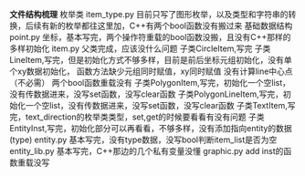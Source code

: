 **文件结构梳理**
枚举类
item_type.py    目前只写了图形枚举，以及类型和字符串的转换，后续有新的枚举都往这里加，C++有两个bool函数没有搬过来
基础数据结构
point.py        坐标，基本写完，两个操作符重载的bool函数没搬，且没有C++那样的多样初始化
item.py         父类完成，应该没什么问题
                子类CircleItem,写完
                子类LineItem,写完，但是初始化方式不够多样，目前是前后坐标元组初始化，没有单个xy数据初始化，
                    函数方法缺少元组同时赋值，xy同时赋值
                    没有计算line中心点（不必需）
                    两个bool函数重载没有
                子类PolygonItem,写完，初始化一个空list，没有传数据进来，没写set函数，没写clear函数
                子类PolygonLineItem,写完，初始化一个空list，没有传数据进来，没写set函数，没写clear函数
                子类TextItem,写完，text_direction的枚举类类型，set,get的时候要看看有没有问题
                子类EntityInst,写完，初始化部分可以再看看，不够多样，没有添加指向entity的数据(type)
entity.py       基本写完，没有type数据，没写bool判断item_list是否为空
entity_lib.py   基本写完，C++那边的几个私有变量没懂
graphic.py      add inst的函数重载没写
